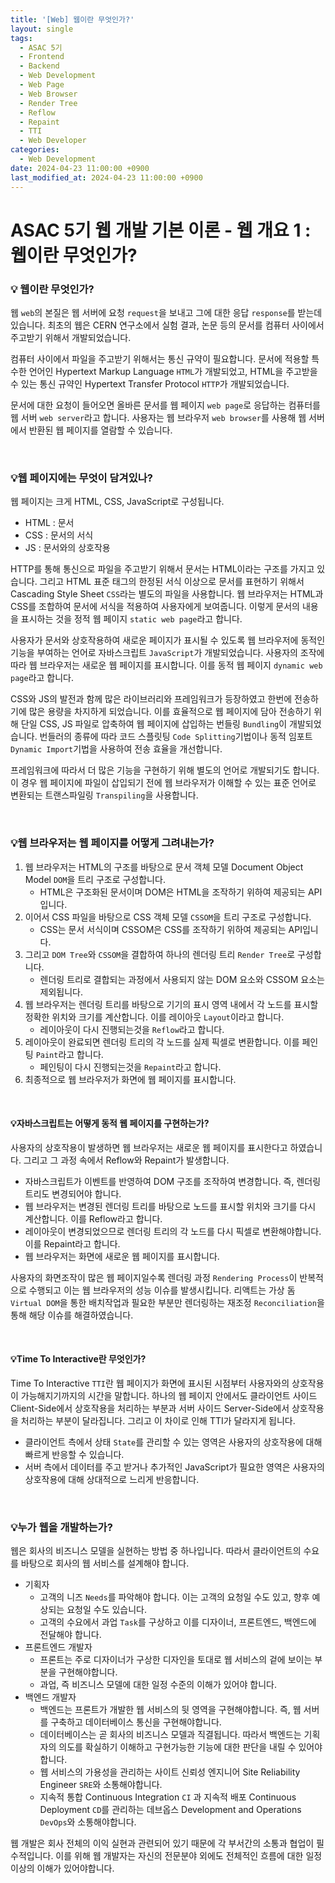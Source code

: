 ```yaml
---
title: '[Web] 웹이란 무엇인가?'
layout: single
tags:
  - ASAC 5기
  - Frontend
  - Backend
  - Web Development
  - Web Page
  - Web Browser
  - Render Tree
  - Reflow
  - Repaint
  - TTI
  - Web Developer
categories:
  - Web Development
date: 2024-04-23 11:00:00 +0900
last_modified_at: 2024-04-23 11:00:00 +0900
---
```


# ASAC 5기 웹 개발 기본 이론 - 웹 개요 1 : 웹이란 무엇인가?

### 💡 웹이란 무엇인가?

웹 `web`의 본질은 웹 서버에 요청 `request`을 보내고 그에 대한 응답 `response`를 받는데 있습니다. 최초의 웹은 CERN 연구소에서 실험 결과, 논문 등의 문서를 컴퓨터 사이에서 주고받기 위해서 개발되었습니다.

컴퓨터 사이에서 파일을 주고받기 위해서는 통신 규약이 필요합니다. 문서에 적용할 특수한 언어인 Hypertext Markup Language `HTML`가 개발되었고, HTML을 주고받을 수 있는 통신 규약인 Hypertext Transfer Protocol `HTTP`가 개발되었습니다.

문서에 대한 요청이 들어오면 올바른 문서를 웹 페이지 `web page`로 응답하는 컴퓨터를 웹 서버 `web server`라고 합니다. 사용자는 웹 브라우저 `web browser`를 사용해 웹 서버에서 반환된 웹 페이지를 열람할 수 있습니다.

<br>

### 💡웹 페이지에는 무엇이 담겨있나?

웹 페이지는 크게 HTML, CSS, JavaScript로 구성됩니다.

- HTML : 문서
- CSS : 문서의 서식
- JS : 문서와의 상호작용

HTTP를 통해 통신으로 파일을 주고받기 위해서 문서는 HTML이라는 구조를 가지고 있습니다. 그리고 HTML 표준 태그의 한정된 서식 이상으로 문서를 표현하기 위해서 Cascading Style Sheet `CSS`라는 별도의 파일을 사용합니다. 웹 브라우저는 HTML과 CSS를 조합하여 문서에 서식을 적용하여 사용자에게 보여줍니다. 이렇게 문서의 내용을 표시하는 것을 정적 웹 페이지 `static web page`라고 합니다.

사용자가 문서와 상호작용하여 새로운 페이지가 표시될 수 있도록 웹 브라우저에 동적인 기능을 부여하는 언어로 자바스크립트 `JavaScript`가 개발되었습니다. 사용자의 조작에 따라 웹 브라우저는 새로운 웹 페이지를 표시합니다. 이를 동적 웹 페이지 `dynamic web page`라고 합니다.

CSS와 JS의 발전과 함께 많은 라이브러리와 프레임워크가 등장하였고 한번에 전송하기에 많은 용량을 차지하게 되었습니다. 이를 효율적으로 웹 페이지에 담아 전송하기 위해 단일 CSS, JS 파일로 압축하여 웹 페이지에 삽입하는 번들링 `Bundling`이 개발되었습니다. 번들러의 종류에 따라 코드 스플릿팅 `Code Splitting`기법이나 동적 임포트 `Dynamic Import`기법을 사용하여 전송 효율을 개선합니다.

프레임워크에 따라서 더 많은 기능을 구현하기 위해 별도의 언어로 개발되기도 합니다. 이 경우 웹 페이지에 파일이 삽입되기 전에 웹 브라우저가 이해할 수 있는 표준 언어로 변환되는 트랜스파일링 `Transpiling`을 사용합니다.

<br>

### 💡웹 브라우저는 웹 페이지를 어떻게 그려내는가?

1. 웹 브라우저는 HTML의 구조를 바탕으로 문서 객체 모델 Document Object Model `DOM`을 트리 구조로 구성합니다.
   - HTML은 구조화된 문서이며 DOM은 HTML을 조작하기 위하여 제공되는 API입니다.
2. 이어서 CSS 파일을 바탕으로 CSS 객체 모델 `CSSOM`을 트리 구조로 구성합니다.
   - CSS는 문서 서식이며 CSSOM은 CSS를 조작하기 위하여 제공되는 API입니다.
3. 그리고 `DOM Tree`와 `CSSOM`을 결합하여 하나의 렌더링 트리 `Render Tree`로 구성합니다.
   - 렌더링 트리로 결합되는 과정에서 사용되지 않는 DOM 요소와 CSSOM 요소는 제외됩니다.
4. 웹 브라우저는 렌더링 트리를 바탕으로 기기의 표시 영역 내에서 각 노드를 표시할 정확한 위치와 크기를 계산합니다. 이를 레이아웃 `Layout`이라고 합니다.
   - 레이아웃이 다시 진행되는것을 `Reflow`라고 합니다.
5. 레이아웃이 완료되면 렌더링 트리의 각 노드를 실제 픽셀로 변환합니다. 이를 페인팅 `Paint`라고 합니다.
   - 페인팅이 다시 진행되는것을 `Repaint`라고 합니다.
6. 최종적으로 웹 브라우저가 화면에 웹 페이지를 표시합니다.

<br>

#### 💡자바스크립트는 어떻게 동적 웹 페이지를 구현하는가?

사용자의 상호작용이 발생하면 웹 브라우저는 새로운 웹 페이지를 표시한다고 하였습니다. 그리고 그 과정 속에서 Reflow와 Repaint가 발생합니다.

- 자바스크립트가 이벤트를 반영하여 DOM 구조를 조작하여 변경합니다. 즉, 렌더링 트리도 변경되어야 합니다.
- 웹 브라우저는 변경된 렌더링 트리를 바탕으로 노드를 표시할 위치와 크기를 다시 계산합니다. 이를 Reflow라고 합니다.
- 레이아웃이 변경되었으므로 렌더링 트리의 각 노드를 다시 픽셀로 변환해야합니다. 이를 Repaint라고 합니다.
- 웹 브라우저는 화면에 새로운 웹 페이지를 표시합니다.

사용자의 화면조작이 많은 웹 페이지일수록 렌더링 과정 `Rendering Process`이 반복적으로 수행되고 이는 웹 브라우저의 성능 이슈를 발생시킵니다. 리액트는 가상 돔 `Virtual DOM`을 통한 배치작업과 필요한 부분만 렌더링하는 재조정 `Reconciliation`을 통해 해당 이슈를 해결하였습니다.

<br>

#### 💡Time To Interactive란 무엇인가?

Time To Interactive `TTI`란 웹 페이지가 화면에 표시된 시점부터 사용자와의 상호작용이 가능해지기까지의 시간을 말합니다. 하나의 웹 페이지 안에서도 클라이언트 사이드 Client-Side에서 상호작용을 처리하는 부분과 서버 사이드 Server-Side에서 상호작용을 처리하는 부분이 달라집니다. 그리고 이 차이로 인해 TTI가 달라지게 됩니다.

- 클라이언트 측에서 상태 `State`를 관리할 수 있는 영역은 사용자의 상호작용에 대해 빠르게 반응할 수 있습니다.
- 서버 측에서 데이터를 주고 받거나 추가적인 JavaScript가 필요한 영역은 사용자의 상호작용에 대해 상대적으로 느리게 반응합니다.

<br>

### 💡누가 웹을 개발하는가?

웹은 회사의 비즈니스 모델을 실현하는 방법 중 하나입니다. 따라서 클라이언트의 수요를 바탕으로 회사의 웹 서비스를 설계해야 합니다.

- 기획자
  - 고객의 니즈 `Needs`를 파악해야 합니다. 이는 고객의 요청일 수도 있고, 향후 예상되는 요청일 수도 있습니다.
  - 고객의 수요에서 과업 `Task`를 구상하고 이를 디자이너, 프론트엔드, 백엔드에 전달해야 합니다.
- 프론트엔드 개발자
  - 프론트는 주로 디자이너가 구상한 디자인을 토대로 웹 서비스의 겉에 보이는 부분을 구현해야합니다.
  - 과업, 즉 비즈니스 모델에 대한 일정 수준의 이해가 있어야 합니다.
- 백엔드 개발자
  - 백엔드는 프론트가 개발한 웹 서비스의 뒷 영역을 구현해야합니다. 즉, 웹 서버를 구축하고 데이터베이스 통신을 구현해야합니다.
  - 데이터베이스는 곧 회사의 비즈니스 모델과 직결됩니다. 따라서 백엔드는 기획자의 의도를 확실하기 이해하고 구현가능한 기능에 대한 판단을 내릴 수 있어야합니다.
  - 웹 서비스의 가용성을 관리하는 사이트 신뢰성 엔지니어 Site Reliability Engineer `SRE`와 소통해야합니다.
  - 지속적 통합 Continuous Integration `CI` 과 지속적 배포 Continuous Deployment `CD`를 관리하는 데브옵스 Development and Operations `DevOps`와 소통해야합니다.

웹 개발은 회사 전체의 이익 실현과 관련되어 있기 때문에 각 부서간의 소통과 협업이 필수적입니다. 이를 위해 웹 개발자는 자신의 전문분야 외에도 전체적인 흐름에 대한 일정 이상의 이해가 있어야합니다.
